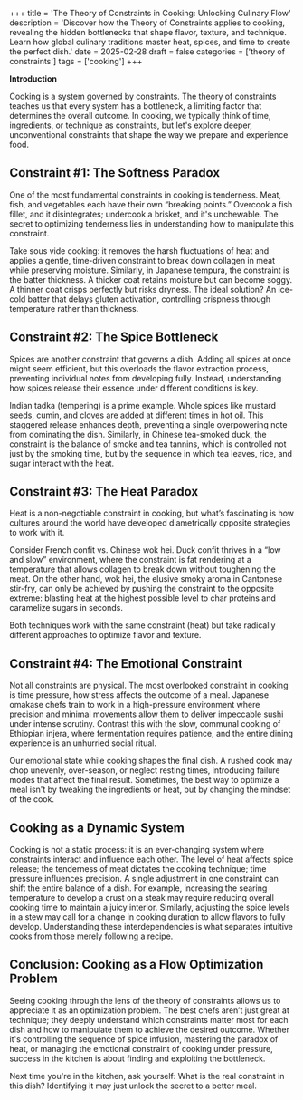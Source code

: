 +++
title = 'The Theory of Constraints in Cooking: Unlocking Culinary Flow'
description = 'Discover how the Theory of Constraints applies to cooking, revealing the hidden bottlenecks that shape flavor, texture, and technique. Learn how global culinary traditions master heat, spices, and time to create the perfect dish.'
date = 2025-02-28
draft = false
categories = ['theory of constraints']
tags = ['cooking']
+++

**Introduction**

Cooking is a system governed by constraints. The theory of constraints teaches us that every system has a bottleneck, a limiting factor that determines the overall outcome. In cooking, we typically think of time, ingredients, or technique as constraints, but let's explore deeper, unconventional constraints that shape the way we prepare and experience food.

## Constraint #1: The Softness Paradox

One of the most fundamental constraints in cooking is tenderness. Meat, fish, and vegetables each have their own “breaking points.” Overcook a fish fillet, and it disintegrates; undercook a brisket, and it's unchewable. The secret to optimizing tenderness lies in understanding how to manipulate this constraint.

Take sous vide cooking: it removes the harsh fluctuations of heat and applies a gentle, time-driven constraint to break down collagen in meat while preserving moisture. Similarly, in Japanese tempura, the constraint is the batter thickness. A thicker coat retains moisture but can become soggy. A thinner coat crisps perfectly but risks dryness. The ideal solution? An ice-cold batter that delays gluten activation, controlling crispness through temperature rather than thickness.

## Constraint #2: The Spice Bottleneck

Spices are another constraint that governs a dish. Adding all spices at once might seem efficient, but this overloads the flavor extraction process, preventing individual notes from developing fully. Instead, understanding how spices release their essence under different conditions is key.

Indian tadka (tempering) is a prime example. Whole spices like mustard seeds, cumin, and cloves are added at different times in hot oil. This staggered release enhances depth, preventing a single overpowering note from dominating the dish. Similarly, in Chinese tea-smoked duck, the constraint is the balance of smoke and tea tannins, which is controlled not just by the smoking time, but by the sequence in which tea leaves, rice, and sugar interact with the heat.

## Constraint #3: The Heat Paradox

Heat is a non-negotiable constraint in cooking, but what’s fascinating is how cultures around the world have developed diametrically opposite strategies to work with it.

Consider French confit vs. Chinese wok hei. Duck confit thrives in a “low and slow” environment, where the constraint is fat rendering at a temperature that allows collagen to break down without toughening the meat. On the other hand, wok hei, the elusive smoky aroma in Cantonese stir-fry, can only be achieved by pushing the constraint to the opposite extreme: blasting heat at the highest possible level to char proteins and caramelize sugars in seconds.

Both techniques work with the same constraint (heat) but take radically different approaches to optimize flavor and texture.

## Constraint #4: The Emotional Constraint

Not all constraints are physical. The most overlooked constraint in cooking is time pressure, how stress affects the outcome of a meal. Japanese omakase chefs train to work in a high-pressure environment where precision and minimal movements allow them to deliver impeccable sushi under intense scrutiny. Contrast this with the slow, communal cooking of Ethiopian injera, where fermentation requires patience, and the entire dining experience is an unhurried social ritual.

Our emotional state while cooking shapes the final dish. A rushed cook may chop unevenly, over-season, or neglect resting times, introducing failure modes that affect the final result. Sometimes, the best way to optimize a meal isn't by tweaking the ingredients or heat, but by changing the mindset of the cook.

## Cooking as a Dynamic System

Cooking is not a static process: it is an ever-changing system where constraints interact and influence each other. The level of heat affects spice release; the tenderness of meat dictates the cooking technique; time pressure influences precision. A single adjustment in one constraint can shift the entire balance of a dish. For example, increasing the searing temperature to develop a crust on a steak may require reducing overall cooking time to maintain a juicy interior. Similarly, adjusting the spice levels in a stew may call for a change in cooking duration to allow flavors to fully develop. Understanding these interdependencies is what separates intuitive cooks from those merely following a recipe.

## Conclusion: Cooking as a Flow Optimization Problem

Seeing cooking through the lens of the theory of constraints allows us to appreciate it as an optimization problem. The best chefs aren’t just great at technique; they deeply understand which constraints matter most for each dish and how to manipulate them to achieve the desired outcome. Whether it's controlling the sequence of spice infusion, mastering the paradox of heat, or managing the emotional constraint of cooking under pressure, success in the kitchen is about finding and exploiting the bottleneck.

Next time you're in the kitchen, ask yourself: What is the real constraint in this dish? Identifying it may just unlock the secret to a better meal.


